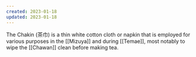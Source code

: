 ```yaml
---
created: 2023-01-18
updated: 2023-01-18
---
```

The Chakin (茶巾) is a thin white cotton cloth or napkin that is employed for various purposes in the [[Mizuya]] and during [[Temae]], most notably to wipe the [[Chawan]] clean before making tea.

